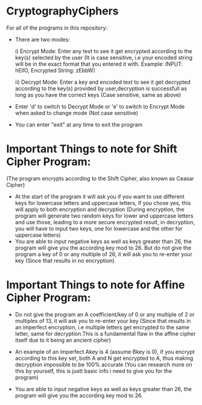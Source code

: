 # CryptographyCiphers

For all of the programs in this repository:

 - There are two modes:

      i) Encrypt Mode: Enter any text to see it get encrypted according to the key(s) selected by the user (It is case sensitive, i.e your encoded string will be in the exact                          format that you entered it with. Example: INPUT: hEllO, Encrypted String: zEbbW)
  
      ii) Decrypt Mode: Enter a key and encoded text to see it get decrypted according to the key(s) provided by user,decryption is successfull as long as you have the correct keys (Case sensitive, same as above)
  
  -  Enter 'd' to switch to Decrypt Mode or 'e' to switch to Encrypt Mode when asked to change mode (Not case sensitive)

  - You can enter "exit" at any time to exit the program 

# **Important Things to note for Shift Cipher Program:**

  (The program encrypts according to the Shift Cipher, also known as Ceasar Cipher)

  - At the start of the program it will ask you if you want to use different keys for lowercase letters and uppercase letters, if you chose yes, this will apply to both encryption      and decryption (During encryption, the program will generate two random keys for lower and uppercase letters and use those, leading to a more secure encrypted result, in            decryption, you will have to input two keys, one for lowercase and the other for uppercase letters)
  - You are able to input negative keys as well as keys greater than 26, the program will give you the according key mod to 26. But do not give the program a key of 0 or any multiple of 26, it will ask you to re-enter your key (Since that results in no encryption)

  # **Important Things to note for Affine Cipher Program:**

- Do not give the program an A coefficient/key of 0 or any multiple of 2 or multiples of 13, it will ask you to re-enter your key (Since that results in an imperfect encryption, i.e multiple letters get encrypted to the same letter, same for decryption.This is a fundamental flaw in the affine cipher itself due to it being an ancient cipher)
- An example of an imperfect Akey is 4 (assume Bkey is 0), if you encrypt according to this key set, both A and N get encrypted to A, thus making decryption impossible to be 100% accurate (You can research more on this by yourself, this is justt basic info i need to give you for the program)

- You are able to input negative keys as well as keys greater than 26, the program will give you the according key mod to 26.
